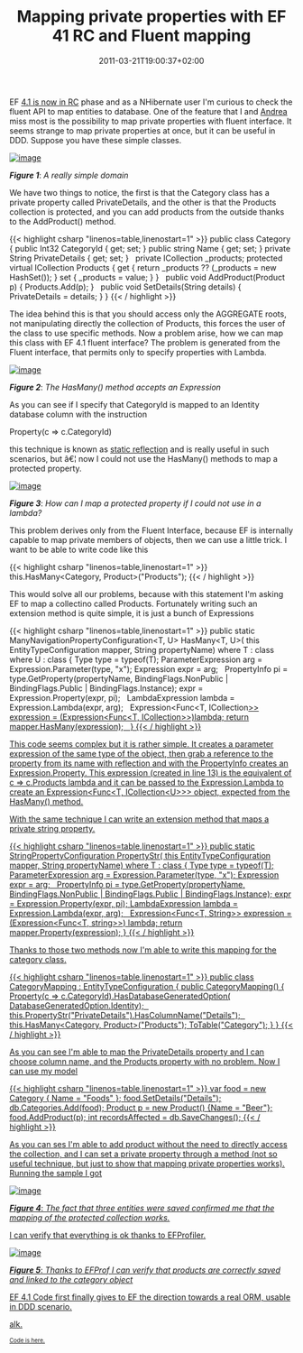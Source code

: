 ﻿---
title: "Mapping private properties with EF 41 RC and Fluent mapping"
description: ""
date: 2011-03-21T19:00:37+02:00
draft: false
tags: [EF Code First,Entity Framework]
categories: [Entity Framework]
---
EF [4.1 is now in RC](http://blogs.msdn.com/b/adonet/archive/2011/03/15/ef-4-1-release-candidate-available.aspx) phase and as a NHibernate user I'm curious to check the fluent API to map entities to database. One of the feature that I and [Andrea](http://blogs.ugidotnet.org/pape/Default.aspx) miss most is the possibility to map private properties with fluent interface. It seems strange to map private properties at once, but it can be useful in DDD. Suppose you have these simple classes.

[![image](https://www.codewrecks.com/blog/wp-content/uploads/2011/03/image_thumb12.png "image")](https://www.codewrecks.com/blog/wp-content/uploads/2011/03/image9.png)

 ***Figure 1***: *A really simple domain*

We have two things to notice, the first is that the Category class has a private property called PrivateDetails, and the other is that the Products collection is protected, and you can add products from the outside thanks to the AddProduct() method.

{{< highlight csharp "linenos=table,linenostart=1" >}}
public class Category
{
public Int32 CategoryId { get; set; }
public string Name { get; set; }
private String PrivateDetails { get; set; }
 
private ICollection<Product> _products;
protected virtual ICollection<Product> Products
{
get { return _products ?? (_products = new HashSet<Product>()); }
set { _products = value; }
}
 
public void AddProduct(Product p)
{
Products.Add(p);
}
 
public void SetDetails(String details)
{
PrivateDetails = details;
}
}
{{< / highlight >}}

The idea behind this is that you should access only the AGGREGATE roots, not manipulating directly the collection of Products, this forces the user of the class to use specific methods. Now a problem arise, how we can map this class with EF 4.1 fluent interface? The problem is generated from the Fluent interface, that permits only to specify properties with Lambda.

[![image](https://www.codewrecks.com/blog/wp-content/uploads/2011/03/image_thumb13.png "image")](https://www.codewrecks.com/blog/wp-content/uploads/2011/03/image10.png)

 ***Figure 2***: *The HasMany() method accepts an Expression*

As you can see if I specify that CategoryId is mapped to an Identity database column with the instruction

Property(c =&gt; c.CategoryId)

this technique is known as [static reflection](http://handcraftsman.wordpress.com/2008/11/11/how-to-get-c-property-names-without-magic-strings/) and is really useful in such scenarios, but â€¦ now I could not use the HasMany() methods to map a protected property.

[![image](https://www.codewrecks.com/blog/wp-content/uploads/2011/03/image_thumb15.png "image")](https://www.codewrecks.com/blog/wp-content/uploads/2011/03/image11.png)

 ***Figure 3***: *How can I map a protected property if I could not use in a lambda?*

This problem derives only from the Fluent Interface, because EF is internally capable to map private members of objects, then we can use a little trick. I want to be able to write code like this

{{< highlight csharp "linenos=table,linenostart=1" >}}
this.HasMany<Category, Product>("Products");
{{< / highlight >}}

This would solve all our problems, because with this statement I'm asking EF to map a collectino called Products. Fortunately writing such an extension method is quite simple, it is just a bunch of Expressions

{{< highlight csharp "linenos=table,linenostart=1" >}}
public static ManyNavigationPropertyConfiguration<T, U> HasMany<T, U>(
this EntityTypeConfiguration<T> mapper,
String propertyName)
where T : class
where U : class
{
Type type = typeof(T);
ParameterExpression arg = Expression.Parameter(type, "x");
Expression expr = arg;
 
PropertyInfo pi = type.GetProperty(propertyName,
BindingFlags.NonPublic | BindingFlags.Public | BindingFlags.Instance);
expr = Expression.Property(expr, pi);
 
LambdaExpression lambda = Expression.Lambda(expr, arg);
 
Expression<Func<T, ICollection<U>>> expression =
(Expression<Func<T, ICollection<U>>>)lambda;
return mapper.HasMany(expression);
 
}
{{< / highlight >}}

This code seems complex but it is rather simple. It creates a parameter expression of the same type of the object, then grab a reference to the property from its name with reflection and with the PropertyInfo creates an Expression.Property. This expression (created in line 13) is the equivalent of c =&gt; c.Products lambda and it can be passed to the Expression.Lambda to create an Expression&lt;Func&lt;T, ICollection&lt;U&gt;&gt;&gt; object, expected from the HasMany() method.

With the same technique I can write an extension method that maps a private string property.

{{< highlight csharp "linenos=table,linenostart=1" >}}
public static StringPropertyConfiguration PropertyStr<T>(
this EntityTypeConfiguration<T> mapper,
String propertyName) where T : class
{
Type type = typeof(T);
ParameterExpression arg = Expression.Parameter(type, "x");
Expression expr = arg;
 
PropertyInfo pi = type.GetProperty(propertyName,
BindingFlags.NonPublic | BindingFlags.Public | BindingFlags.Instance);
expr = Expression.Property(expr, pi);
LambdaExpression lambda = Expression.Lambda(expr, arg);
 
Expression<Func<T, String>> expression = (Expression<Func<T, string>>) lambda;
return mapper.Property(expression);
}
{{< / highlight >}}

Thanks to those two methods now I'm able to write this mapping for the category class.

{{< highlight csharp "linenos=table,linenostart=1" >}}
public class CategoryMapping : EntityTypeConfiguration<Category>
{
public CategoryMapping()
{
Property(c => c.CategoryId).HasDatabaseGeneratedOption(
DatabaseGeneratedOption.Identity);
 
this.PropertyStr("PrivateDetails").HasColumnName("Details");
 
this.HasMany<Category, Product>("Products");
ToTable("Category");
}
}
{{< / highlight >}}

As you can see I'm able to map the PrivateDetails property and I can choose column name, and the Products property with no problem. Now I can use my model

{{< highlight csharp "linenos=table,linenostart=1" >}}
var food = new Category { Name = "Foods" };
food.SetDetails("Details");
db.Categories.Add(food);
Product p = new Product() {Name = "Beer"};
food.AddProduct(p);
int recordsAffected = db.SaveChanges();
{{< / highlight >}}

As you can ses I'm able to add product without the need to directly access the collection, and I can set a private property through a method (not so useful technique, but just to show that mapping private properties works). Running the sample I got

[![image](https://www.codewrecks.com/blog/wp-content/uploads/2011/03/image_thumb16.png "image")](https://www.codewrecks.com/blog/wp-content/uploads/2011/03/image12.png)

 ***Figure 4***: *The fact that three entities were saved confirmed me that the mapping of the protected collection works.*

I can verify that everything is ok thanks to [EFProfiler](http://efprof.com/).

[![image](https://www.codewrecks.com/blog/wp-content/uploads/2011/03/image_thumb17.png "image")](https://www.codewrecks.com/blog/wp-content/uploads/2011/03/image13.png)

 ***Figure 5***: *Thanks to EFProf I can verify that products are correctly saved and linked to the category object*

EF 4.1 Code first finally gives to EF the direction towards a real ORM, usable in DDD scenario.

alk.

[<font size="1">Code is here.</font>](http://www.codewrecks.com/blog/storage/ef41.zip)
